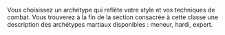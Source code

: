 ﻿---
id: class_mighty_fr.md#archétype-martial
name: Archétype martial
---

Vous choisissez un archétype qui reflète votre style et vos techniques de combat. Vous trouverez à la fin de la section consacrée à cette classe une description des archétypes martiaux disponibles : meneur, hardi, expert.

